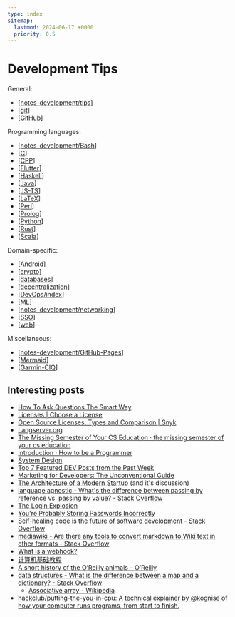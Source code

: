 ```yaml
---
type: index
sitemap:
  lastmod: 2024-06-17 +0000
  priority: 0.5
---
```


# Development Tips

General:

- [[notes-development/tips]]
- [[git]]
- [[GitHub]]

Programming languages:

- [[notes-development/Bash]]
- [[C]]
- [[CPP]]
- [[Flutter]]
- [[Haskell]]
- [[Java]]
- [[JS-TS]]
- [[LaTeX]]
- [[Perl]]
- [[Prolog]]
- [[Python]]
- [[Rust]]
- [[Scala]]

Domain-specific:

- [[Android]]
- [[crypto]]
- [[databases]]
- [[decentralization]]
- [[DevOps/index]]
- [[ML]]
- [[notes-development/networking]]
- [[SSO]]
- [[web]]

Miscellaneous:

- [[notes-development/GitHub-Pages]]
- [[Mermaid]]
- [[Garmin-CIQ]]

## Interesting posts

- [How To Ask Questions The Smart Way](http://catb.org/~esr/faqs/smart-questions.html)
- [Licenses \| Choose a License](https://choosealicense.com/licenses/)
- [Open Source Licenses: Types and Comparison \| Snyk](https://snyk.io/learn/open-source-licenses/)
- [Langserver.org](https://langserver.org/)
- [The Missing Semester of Your CS Education · the missing semester of your cs education](https://missing.csail.mit.edu/)
- [Introduction · How to be a Programmer](https://braydie.gitbooks.io/how-to-be-a-programmer/content/zh/)
- [System Design](https://github.com/karanpratapsingh/system-design)
- [Top 7 Featured DEV Posts from the Past Week](https://dev.to/devteam/top-7-featured-dev-posts-from-the-past-week-33i3)
- [Marketing for Developers: The Unconventional Guide](https://dev.to/inovak/marketing-for-developers-the-unconventional-guide-3a1j)
- [The Architecture of a Modern Startup](https://betterprogramming.pub/architecture-of-modern-startup-abaec235c2eb) (and it's discussion)
- [language agnostic - What's the difference between passing by reference vs. passing by value? - Stack Overflow](https://stackoverflow.com/questions/373419/whats-the-difference-between-passing-by-reference-vs-passing-by-value)
- [The Login Explosion](https://blog.codinghorror.com/the-login-explosion/)
- [You're Probably Storing Passwords Incorrectly](https://blog.codinghorror.com/youre-probably-storing-passwords-incorrectly/)
- [Self-healing code is the future of software development - Stack Overflow](https://stackoverflow.blog/2023/12/28/self-healing-code-is-the-future-of-software-development/?cb=1)
- [mediawiki - Are there any tools to convert markdown to Wiki text in other formats - Stack Overflow](https://stackoverflow.com/questions/3554609/are-there-any-tools-to-convert-markdown-to-wiki-text-in-other-formats)
- [What is a webhook?](https://www.redhat.com/en/topics/automation/what-is-a-webhook)
- [计算机基础教程](https://lyhistory.com/docs/software/buildingblock/kafka.html#_1-basic-concepts)
- [A short history of the O’Reilly animals – O’Reilly](https://www.oreilly.com/content/a-short-history-of-the-oreilly-animals/)
- [data structures - What is the difference between a map and a dictionary? - Stack Overflow](https://stackoverflow.com/questions/2884068/what-is-the-difference-between-a-map-and-a-dictionary)
  - [Associative array - Wikipedia](https://en.wikipedia.org/wiki/Associative_array)
- [hackclub/putting-the-you-in-cpu: A technical explainer by @kognise of how your computer runs programs, from start to finish.](https://github.com/hackclub/putting-the-you-in-cpu)

[//begin]: # "Autogenerated link references for markdown compatibility"
[notes-development/tips]: tips.md "General Development Tips"
[git]: git.md "Git Usage"
[GitHub]: GitHub.md "GitHub Usage"
[notes-development/Bash]: Bash.md "Bash Scripting"
[C]: C.md "C"
[CPP]: CPP.md "C++"
[Flutter]: Flutter.md "Flutter"
[Haskell]: Haskell.md "Haskell"
[Java]: Java.md "Java"
[JS-TS]: JS-TS.md "JavaScript/TypeScript"
[LaTeX]: LaTeX.md "$\LaTeX$"
[Perl]: Perl.md "Perl"
[Prolog]: Prolog.md "Prolog"
[Python]: Python.md "Python"
[Rust]: Rust.md "Rust"
[Scala]: Scala.md "Scala"
[Android]: Android.md "Android"
[crypto]: crypto.md "Crypto"
[databases]: databases.md "Databases"
[decentralization]: decentralization.md "Decentralization Related"
[DevOps/index]: DevOps/index.md "DevOps"
[ML]: ML.md "Machine Learning"
[notes-development/networking]: networking.md "Networking"
[SSO]: SSO.md "Single Sign-On"
[web]: web.md "Web Development"
[notes-development/GitHub-Pages]: GitHub-Pages.md "GitHub Pages"
[Mermaid]: Mermaid.md "Mermaid"
[Garmin-CIQ]: Garmin-CIQ.md "Garmin Connect IQ"
[//end]: # "Autogenerated link references"
